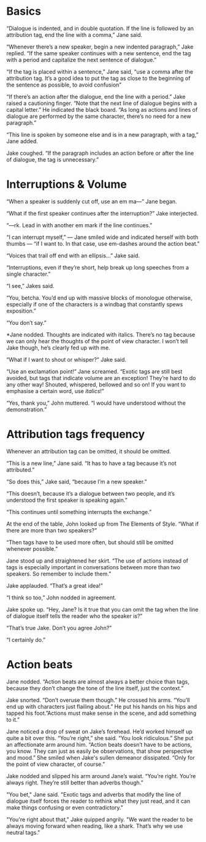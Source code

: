 
# Basics

“Dialogue is indented, and in double quotation. If the line is followed by an attribution tag, end the line with a comma,” Jane said.

“Whenever there’s a new speaker, begin a new indented paragraph,” Jake replied. “If the same speaker continues with a new sentence, end the tag with a period and capitalize the next sentence of dialogue.”

“If the tag is placed within a sentence,” Jane said, “use a comma after the attribution tag. It’s a good idea to put the tag as close to the beginning of the sentence as possible, to avoid confusion”

“If there’s an action after the dialogue, end the line with a period.” Jake raised a cautioning finger. “Note that the next line of dialogue begins with a capital letter.” 
He indicated the black board. “As long as actions and lines of dialogue are performed by the same character, there’s no need for a new paragraph.”

“This line is spoken by someone else and is in a new paragraph, with a tag,” Jane added.

Jake coughed. “If the paragraph includes an action before or after the line of dialogue, the tag is unnecessary.”

# Interruptions & Volume

“When a speaker is suddenly cut off, use an em ma—” Jane began.

“What if the first speaker continues after the interruption?” Jake interjected.

“—rk. Lead in with another em mark if the line continues.”

“I can interrupt myself,” — Jane smiled wide and indicated herself with both thumbs — “if I want to. In that case, use em-dashes around the action beat.”

“Voices that trail off end with an ellipsis…” Jake said.

“Interruptions, even if they’re short, help break up long speeches from a single character.”

“I see,” Jakes said.

“You, betcha. You’d end up with massive blocks of monologue otherwise, especially if one of the characters is a windbag that constantly spews exposition.”

“You don’t say.”

*Jane nodded. Thoughts are indicated with italics. There’s no tag because we can only hear the thoughts of the point of view character. I won’t tell Jake though, he’s clearly fed up with me.

“What if I want to shout or whisper?” Jake said.

“Use an exclamation point!” Jane screamed. “Exotic tags are still best avoided, but tags that indicate volume are an exception! They’re hard to do any other way! Shouted, whispered, bellowed and so on! If you want to emphasise a certain word, use *italics*!”

“Yes, thank you,” John muttered. “I would have understood without the demonstration.”


# Attribution tags frequency

Whenever an attribution tag can be omitted, it should be omitted.

“This is a new line,” Jane said. “It has to have a tag because it’s not attributed.”

“So does this,” Jake said, “because I’m a new speaker.”

“This doesn’t, because it’s a dialogue between two people, and it’s understood the first speaker is speaking again.”

“This continues until something interrupts the exchange.”

At the end of the table, John looked up from The Elements of Style. “What if there are more than two speakers?”

“Then tags have to be used more often, but should still be omitted whenever possible.”

Jane stood up and straightened her skirt. “The use of actions instead of tags is especially important in conversations between more than two speakers. So remember to include them.”

Jake applauded. “That’s a great idea!”

“I think so too,” John nodded in agreement.

Jake spoke up. “Hey, Jane? Is it true that you can omit the tag when the line of dialogue itself tells the reader who the speaker is?”

“That’s true Jake. Don’t you agree John?”

“I certainly do.”

# Action beats

Jane nodded. “Action beats are almost always a better choice than tags, because they don’t change the tone of the line itself, just the context.”

Jake snorted. “Don’t overuse them though.” He crossed his arms. “You’ll end up with characters just flailing about.” He put his hands on his hips and tapped his foot.”Actions must make sense in the scene, and add something to it.”

Jane noticed a drop of sweat on Jake’s forehead. He’d worked himself up quite a bit over this. “You’re right,” she said. “You look ridiculous.” She put an affectionate arm around him. “Action beats doesn’t have to be actions, you know. They can just as easily be observations, that show perspective and mood.” She smiled when Jake's sullen demeanor dissipated. “Only for the point of view character, of course.”

Jake nodded and slipped his arm around Jane’s waist. “You’re right. You’re always right. They’re still better than adverbs though.”

"You bet," Jane said. "Exotic tags and adverbs that modify the line of dialogue itself forces the reader to rethink what they just read, and it can make things confusing or even contradictory."

"You're right about that," Jake quipped angrily. "We want the reader to be always moving forward when reading, like a shark. That’s why we use neutral tags."


